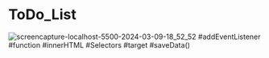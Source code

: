 # ToDo_List
![screencapture-localhost-5500-2024-03-09-18_52_52](https://github.com/prashant41/ToDo_List/assets/30230584/d0c1a7f2-a109-41da-b485-3650dc031066)
#addEventListener
#function
#innerHTML
#Selectors
#target
#saveData()

